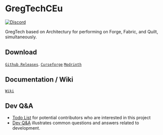 # GregTechCEu

<a title="Join us on Discord!" href="https://discord.gg/bWSWuYvURP"><img src="https://img.shields.io/discord/701354865217110096?label=GTCEu%20Discord&amp;logo=Discord&amp;style=?flat" alt="Discord"/></a>

GregTech based on Architectury for performing on Forge, Fabric, and Quilt, simultaneously.

## Download
[`Github Releases`](https://github.com/GregTechCEu/GregTechCEu-1.19/releases).
[`Curseforge`](https://www.curseforge.com/minecraft/mc-mods/gregtechceu-modern/files)
[`Modrinth`](https://modrinth.com/mod/gregtechceu-modern)


## Documentation / Wiki
[`Wiki`](https://gregtechceu.github.io/gtceu-modern-docs/)


## Dev Q&A
* [Todo List](https://github.com/GregTechCEu/GregTechCEu-1.19/issues/125) for potential contributors who are interested in this project
* [Dev Q&A](https://github.com/GregTechCEu/GregTechCEu-1.19/wiki/Dev-Q&A) illustrates common questions and answers related to development.

